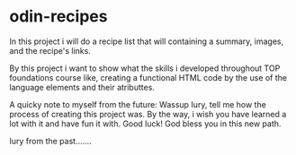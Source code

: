 # odin-recipes
In this project i will do a recipe list that will containing a summary, images, and the recipe's links.

By this project i want to show what the skills i developed throughout TOP foundations course like, creating a functional HTML code by the use of the language elements and their atributtes.

A quicky note to myself from the future: Wassup Iury, tell me how the process of creating this project was. By the way, i wish you have learned a lot with it and have fun it with. Good luck! God bless you in this new path.

Iury from the past.......

